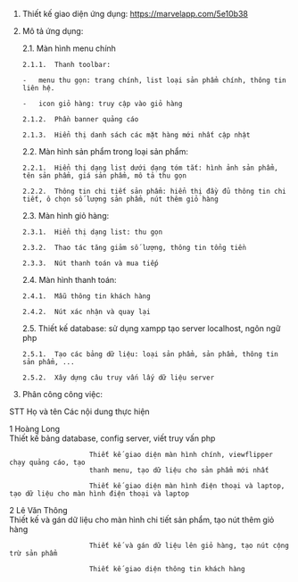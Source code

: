 1.	Thiết kế giao diện ứng dụng:
	https://marvelapp.com/5e10b38


2.	Mô tả ứng dụng:

	2.1.	Màn hình menu chính 

		2.1.1.	Thanh toolbar: 

		-	menu thu gọn: trang chính, list loại sản phẩm chính, thông tin liên hệ.

		-	icon giỏ hàng: truy cập vào giỏ hàng

		2.1.2.	Phần banner quảng cáo

		2.1.3.	Hiển thị danh sách các mặt hàng mới nhất cập nhật

	2.2.	Màn hình sản phẩm trong loại sản phẩm:

		2.2.1.	Hiển thị dạng list dưới dạng tóm tắt: hình ảnh sản phẩm, tên sản phẩm, giá sản phẩm, mô tả thu gọn

		2.2.2.	Thông tin chi tiết sản phẩm: hiển thị đầy đủ thông tin chi tiết, ô chọn số lượng sản phẩm, nút thêm giỏ hàng

	2.3.	Màn hình giỏ hàng:

		2.3.1.	Hiển thị dạng list: thu gọn

		2.3.2.	Thao tác tăng giảm số lượng, thông tin tổng tiền

		2.3.3.	Nút thanh toán và mua tiếp

	2.4.	Màn hình thanh toán: 

		2.4.1.	Mẫu thông tin khách hàng

		2.4.2.	Nút xác nhận và quay lại

	2.5.	Thiết kế database: sử dụng xampp tạo server localhost, ngôn ngữ php

		2.5.1.	Tạo các bảng dữ liệu: loại sản phẩm, sản phẩm, thông tin sản phẩm, ...

		2.5.2.	Xây dựng câu truy vấn lấy dữ liệu server 


3.	Phân công công việc:

STT		Họ và tên		Các nội dung thực hiện 

1		Hoàng Long		
						Thiết kế bảng database, config server, viết truy vấn php

						Thiết kế giao diện màn hình chính, viewflipper chạy quảng cáo, tạo 
						thanh menu, tạo dữ liệu cho sản phẩm mới nhất

						Thiết kế giao diện màn hình điện thoại và laptop, tạo dữ liệu cho màn hình điện thoại và laptop

2		Lê Văn Thông	
						Thiết kế và gán dữ liệu cho màn hình chi tiết sản phẩm, tạo nút thêm giỏ hàng

						Thiết kế và gán dữ liệu lên giỏ hàng, tạo nút cộng trừ sản phẩm

						Thiết kế giao diện thông tin khách hàng

